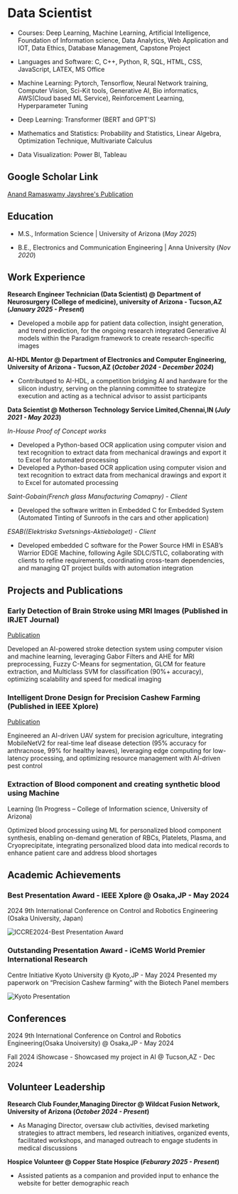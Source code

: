 # Data Scientist

- Courses: Deep Learning, Machine Learning, Artificial Intelligence, Foundation of Information science, Data Analytics, Web Application and IOT, Data Ethics, Database Management, Capstone Project

- Languages and Software: C, C++, Python, R, SQL, HTML, CSS, JavaScript, LATEX, MS Office 

- Machine Learning: Pytorch, Tensorflow, Neural Network training, Computer Vision, Sci-Kit tools, Generative AI, Bio informatics, AWS(Cloud based ML Service), Reinforcement Learning, Hyperparameter Tuning

- Deep Learning: Transformer (BERT and GPT'S)

- Mathematics and Statistics: Probability and Statistics, Linear Algebra, Optimization Technique, Multivariate Calculus

- Data Visualization: Power BI, Tableau

## Google Scholar Link
[Anand Ramaswamy Jayshree's Publication](https://scholar.google.com/citations?user=4-Lj0dsAAAAJ&hl=en)


## Education								       		
- M.S., Information Science	| University of Arizona (_May 2025_)	 			        		

- B.E., Electronics and Communication Engineering | Anna University (_Nov 2020_)

## Work Experience
**Research Engineer Technician (Data Scientist) @ Department of Neurosurgery (College of medicine), university of Arizona - Tucson,AZ  (_January 2025 - Present_)**
- Developed a mobile app for patient data collection, insight generation, and trend prediction, for the ongoing
research integrated Generative AI models within the Paradigm framework to create research-specific images


**AI-HDL Mentor @ Department of Electronics and Computer Engineering, University of Arizona - Tucson,AZ (_October 2024 - December 2024_)**
- Contributqed to AI-HDL, a competition bridging AI and hardware for the silicon industry, serving on the
planning committee to strategize execution and acting as a technical advisor to assist participants

**Data Scientist @ Motherson Technology Service Limited,Chennai,IN (_July 2021 - May 2023_)**

*In-House Proof of Concept works*
- Developed a Python-based OCR application using computer vision and text recognition to extract data from
mechanical drawings and export it to Excel for automated processing
- Developed a Python-based OCR application using computer vision and text recognition to extract data from
mechanical drawings and export it to Excel for automated processing

*Saint-Gobain(French glass Manufacturing Comapny) - Client*
- Developed the software written in Embedded C for Embedded System (Automated Tinting of Sunroofs in the
cars and other application)

*ESAB((Elektriska Svetsnings-Aktiebolaget) - Client*
- Developed embedded C software for the Power Source HMI in ESAB’s Warrior EDGE Machine, following Agile
SDLC/STLC, collaborating with clients to refine requirements, coordinating cross-team dependencies, and
managing QT project builds with automation integration 

## Projects and Publications
### Early Detection of Brain Stroke using MRI Images (Published in IRJET Journal)
[Publication](https://www.irjet.net/archives/V7/i9/IRJET-V7I9400.pdf)

Developed an AI-powered stroke detection system using computer vision and machine learning, leveraging
Gabor Filters and AHE for MRI preprocessing, Fuzzy C-Means for segmentation, GLCM for feature extraction,
and Multiclass SVM for classification (90%+ accuracy), optimizing scalability and speed for medical imaging

### Intelligent Drone Design for Precision Cashew Farming (Published in IEEE Xplore)
[Publication](https://ieeexplore.ieee.org/document/10589729)

Engineered an AI-driven UAV system for precision agriculture, integrating MobileNetV2 for real-time leaf disease
detection (95% accuracy for anthracnose, 99% for healthy leaves), leveraging edge computing for low-latency
processing, and optimizing resource management with AI-driven pest control

### Extraction of Blood component and creating synthetic blood using Machine
Learning (In Progress – College of Information science, University of Arizona)

Optimized blood processing using ML for personalized blood component synthesis, enabling on-demand
generation of RBCs, Platelets, Plasma, and Cryoprecipitate, integrating personalized blood data into medical
records to enhance patient care and address blood shortages

## Academic Achievements
### Best Presentation Award - IEEE Xplore @ Osaka,JP - May 2024
2024 9th International Conference on Control and Robotics Engineering (Osaka
University, Japan)

![ICCRE2024-Best Presentation Award](/assets/img/award1.jpeg)

### Outstanding Presentation Award - iCeMS World Premier International Research
Centre Initiative Kyoto University @ Kyoto,JP - May 2024
Presented my paperwork on “Precision Cashew farming” with the Biotech Panel
members

![Kyoto Presentation](/assets/img/kyoto.jpg)

## Conferences

2024 9th International Conference on Control and Robotics Engineering(Osaka Unoiversity) @ Osaka,JP - May 2024

Fall 2024 iShowcase - Showcased my project in AI @ Tucson,AZ - Dec 2024

## Volunteer Leadership
**Research Club Founder,Managing Director @ Wildcat Fusion Network, University of Arizona (_October 2024 - Present_)**
- As Managing Director, oversaw club activities, devised marketing strategies to
attract members, led research initiatives, organized events, facilitated workshops,
and managed outreach to engage students in medical discussions


**Hospice Volunteer @ Copper State Hospice (_Feburary 2025 - Present_)**
-  Assisted patients as a companion and provided input to enhance the website for
better demographic reach






